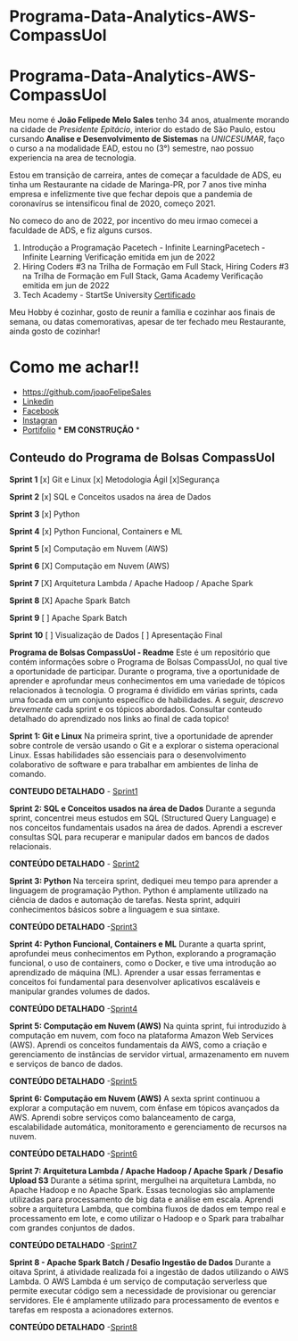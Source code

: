 
 # Programa-Data-Analytics-AWS-CompassUol

# Programa-Data-Analytics-AWS-CompassUol


Meu nome é **João Felipede Melo Sales** tenho 34 anos, atualmente morando na cidade de *Presidente Epitácio*, interior do estado de São Paulo, estou cursando **Analise e Desenvolvimento de Sistemas** na *UNICESUMAR*, faço o curso a na modalidade EAD, estou no (3°) semestre, nao possuo experiencia na area de tecnologia.

Estou em transição de carreira, antes de começar a faculdade de ADS, eu tinha um Restaurante na cidade de Maringa-PR, por 7 anos tive minha empresa e infelizmente tive que fechar depois que a pandemia de coronavírus se intensificou final de 2020, começo 2021.

No comeco do ano de 2022, por incentivo do meu irmao comecei a faculdade de ADS, e fiz alguns cursos.

1. Introdução a Programação
Pacetech - Infinite LearningPacetech - Infinite Learning
Verificação emitida em jun de 2022
2. Hiring Coders #3 na Trilha de Formação em Full Stack, Hiring Coders #3 na Trilha de Formação em Full Stack, 
Gama Academy
Verificação emitida em jun de 2022
3. Tech Academy - StartSe University [Certificado](https://lms.startse.com/certificado/v2/62e293e41aa0ba726fbb04c4?studentId=6268547c8ca05b167fe976e5)

Meu Hobby é cozinhar, gosto de reunir a família e cozinhar aos finais de semana, ou datas comemorativas, apesar de ter fechado meu Restaurante, ainda gosto de cozinhar!

# Como me achar!!
* https://github.com/joaoFelipeSales
* [Linkedin](https://www.linkedin.com/in/jfsjfsales/)
* [Facebook](https://www.facebook.com/joaofelipe.sales.5)
* [Instagran](https://www.instagram.com/jfs.jfsales/)
* [Portifolio](JoaoFelipeSales.github.io) * **EM CONSTRUÇÃO** *

## Conteudo do Programa de Bolsas CompassUol 

**Sprint 1** [x] Git e Linux [x] Metodologia Ágil [x]Segurança 

**Sprint 2** [x] SQL e Conceitos usados na área de Dados 

**Sprint 3** [x] Python

**Sprint 4** [x] Python Funcional, Containers e ML 

**Sprint 5** [x] Computação em Nuvem (AWS) 

**Sprint 6** [X] Computação em Nuvem (AWS) 

**Sprint 7** [X] Arquitetura Lambda / Apache Hadoop / Apache Spark 

**Sprint 8** [X] Apache Spark Batch 

**Sprint 9** [ ] Apache Spark Batch 

**Sprint 10** [ ] Visualização de Dados [ ] Apresentação Final 


**Programa de Bolsas CompassUol - Readme**
Este é um repositório que contém informações sobre o Programa de Bolsas CompassUol, no qual tive a oportunidade de participar. Durante o programa, tive a oportunidade de aprender e aprofundar meus conhecimentos em uma variedade de tópicos relacionados à tecnologia. O programa é dividido em várias sprints, cada uma focada em um conjunto específico de habilidades. A seguir, *descrevo brevemente* cada sprint e os tópicos abordados. Consultar conteudo detalhado do aprendizado nos links ao final de cada topico!

**Sprint 1: Git e Linux**
Na primeira sprint, tive a oportunidade de aprender sobre controle de versão usando o Git e a explorar o sistema operacional Linux. Essas habilidades são essenciais para o desenvolvimento colaborativo de software e para trabalhar em ambientes de linha de comando.

**CONTEUDO DETALHADO** - [Sprint1](https://github.com/joaoFelipeSales/Programa-Data-Analytics-AWS-CompassUol/blob/main/1-Sprint1-CompassUOL/Sprint1.txt)

**Sprint 2: SQL e Conceitos usados na área de Dados**
Durante a segunda sprint, concentrei meus estudos em SQL (Structured Query Language) e nos conceitos fundamentais usados na área de dados. Aprendi a escrever consultas SQL para recuperar e manipular dados em bancos de dados relacionais.

**CONTEÚDO DETALHADO** - [Sprint2](https://github.com/joaoFelipeSales/Programa-Data-Analytics-AWS-CompassUol/blob/main/1-Sprint1-CompassUOL/Sprint2.txt)

**Sprint 3: Python**
Na terceira sprint, dediquei meu tempo para aprender a linguagem de programação Python. Python é amplamente utilizado na ciência de dados e automação de tarefas. Nesta sprint, adquiri conhecimentos básicos sobre a linguagem e sua sintaxe.

**CONTEÚDO DETALHADO** -[Sprint3](https://github.com/joaoFelipeSales/Programa-Data-Analytics-AWS-CompassUol/blob/main/1-Sprint1-CompassUOL/Sprint3.txt)

**Sprint 4: Python Funcional, Containers e ML**
Durante a quarta sprint, aprofundei meus conhecimentos em Python, explorando a programação funcional, o uso de containers, como o Docker, e tive uma introdução ao aprendizado de máquina (ML). Aprender a usar essas ferramentas e conceitos foi fundamental para desenvolver aplicativos escaláveis e manipular grandes volumes de dados.

**CONTEÚDO DETALHADO** -[Sprint4](https://github.com/joaoFelipeSales/Programa-Data-Analytics-AWS-CompassUol/blob/main/1-Sprint1-CompassUOL/Sprint4.txt)

**Sprint 5: Computação em Nuvem (AWS)**
Na quinta sprint, fui introduzido à computação em nuvem, com foco na plataforma Amazon Web Services (AWS). Aprendi os conceitos fundamentais da AWS, como a criação e gerenciamento de instâncias de servidor virtual, armazenamento em nuvem e serviços de banco de dados.

**CONTEÚDO DETALHADO** -[Sprint5](https://github.com/joaoFelipeSales/Programa-Data-Analytics-AWS-CompassUol/blob/main/1-Sprint1-CompassUOL/Sprint5.txt)

**Sprint 6: Computação em Nuvem (AWS)**
A sexta sprint continuou a explorar a computação em nuvem, com ênfase em tópicos avançados da AWS. Aprendi sobre serviços como balanceamento de carga, escalabilidade automática, monitoramento e gerenciamento de recursos na nuvem.

**CONTEÚDO DETALHADO** -[Sprint6](https://github.com/joaoFelipeSales/Programa-Data-Analytics-AWS-CompassUol/blob/main/1-Sprint1-CompassUOL/Sprint6.txt) 

**Sprint 7: Arquitetura Lambda / Apache Hadoop / Apache Spark / Desafio Upload S3**
Durante a sétima sprint, mergulhei na arquitetura Lambda, no Apache Hadoop e no Apache Spark. Essas tecnologias são amplamente utilizadas para processamento de big data e análise em escala. Aprendi sobre a arquitetura Lambda, que combina fluxos de dados em tempo real e processamento em lote, e como utilizar o Hadoop e o Spark para trabalhar com grandes conjuntos de dados.

**CONTEÚDO DETALHADO** -[Sprint7](https://github.com/joaoFelipeSales/Programa-Data-Analytics-AWS-CompassUol/blob/main/1-Sprint1-CompassUOL/Sprint7.txt) 

**Sprint 8 - Apache Spark Batch / Desafio Ingestão de Dados**
Durante a oitava Sprint, á atividade realizada foi a ingestão de dados utilizando o AWS Lambda. O AWS Lambda é um serviço de computação serverless que permite executar código sem a necessidade de provisionar ou gerenciar servidores. Ele é amplamente utilizado para processamento de eventos e tarefas em resposta a acionadores externos.

**CONTEÚDO DETALHADO** -[Sprint8](https://github.com/joaoFelipeSales/Programa-Data-Analytics-AWS-CompassUol/blob/main/1-Sprint1-CompassUOL/Sprint8.txt) 

